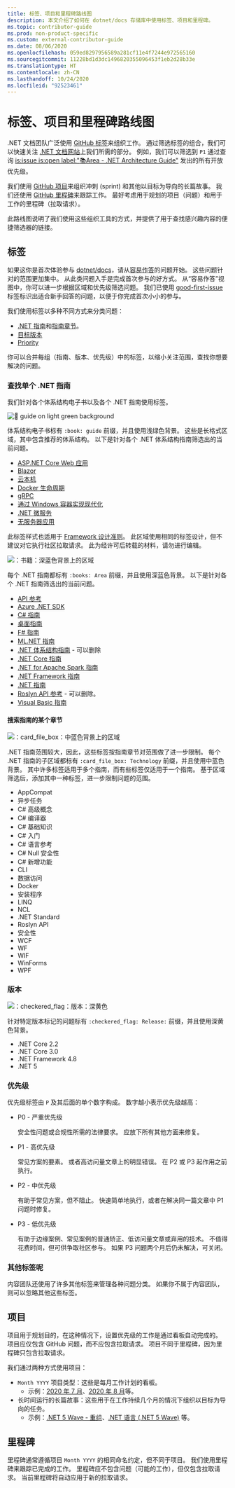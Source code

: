 ```yaml
---
title: 标签、项目和里程碑路线图
description: 本文介绍了如何在 dotnet/docs 存储库中使用标签、项目和里程碑。
ms.topic: contributor-guide
ms.prod: non-product-specific
ms.custom: external-contributor-guide
ms.date: 08/06/2020
ms.openlocfilehash: 059ed8297956589a281cf11e4f7244e972565160
ms.sourcegitcommit: 11228bd1d3dc1496820355096453f1eb2d28b33e
ms.translationtype: HT
ms.contentlocale: zh-CN
ms.lasthandoff: 10/24/2020
ms.locfileid: "92523461"
---
```

# <a name="labels-projects-and-milestones-roadmap"></a>标签、项目和里程碑路线图

.NET 文档团队广泛使用 [ GitHub 标签](https://github.com/dotnet/docs/labels)来组织工作。 通过筛选标签的组合，我们可以快速关注 [.NET 文档网站](https://docs.microsoft.com/dotnet)上我们所需的部分。 例如，我们可以筛选到 `P1` 通过查询 [is:issue is:open label:":books:Area - .NET Architecture Guide"](https://github.com/dotnet/docs/issues?q=is%3Aissue+is%3Aopen+label%3A%22%3Abooks%3A+Area+-+.NET+Architecture+Guide%22) 发出的所有开放优先级。

我们使用 [GitHub 项目](https://github.com/dotnet/docs/projects)来组织冲刺 (sprint) 和其他以目标为导向的长篇故事。 我们还使用 [GitHub 里程碑](https://github.com/dotnet/docs/milestones)来跟踪工作。 最好考虑用于规划的项目（问题）和用于工作的里程碑（拉取请求）。

此路线图说明了我们使用这些组织工具的方式，并提供了用于查找感兴趣内容的便捷筛选器的链接。

## <a name="labels"></a>标签

如果这你是首次体验参与 [dotnet/docs](https://github.com/dotnet/docs)，请从[容易作答](https://github.com/dotnet/docs/labels/up-for-grabs)的问题开始。 这些问题针对的范围更加集中。 从此类问题入手是完成首次参与的好方式。 从“容易作答”视图中，你可以进一步根据区域和优先级筛选问题。 我们已使用 [good-first-issue](https://github.com/dotnet/docs/labels/good-first-issue) 标签标识出适合新手回答的问题，以便于你完成首次小小的参与。

我们使用标签以多种不同方式来分类问题：

- [.NET 指南](#find-a-single-net-guide)和[指南章节](#search-one-section-of-a-guide)。
- [目标版本](#releases)
- [Priority](#priority)

你可以合并每组（指南、版本、优先级）中的标签，以缩小关注范围，查找你想要解决的问题。

### <a name="find-a-single-net-guide"></a>查找单个 .NET 指南

我们针对各个体系结构电子书以及各个 .NET 指南使用标签。

![:book: guide on light green background](./media/labels-projects/guide.png "体系结构指南标签的前缀")

体系结构电子书标有 `:book: guide` 前缀，并且使用浅绿色背景。 这些是长格式区域，其中包含推荐的体系结构。 以下是针对各个 .NET 体系结构指南筛选出的当前问题。

- [ASP.NET Core Web 应用](https://github.com/dotnet/docs/labels/%3Abook%3A%20guide%20-%20ASP.NET%20Core%20web%20apps)
- [Blazor](https://github.com/dotnet/docs/labels/%3Abook%3A%20guide%20-%20Blazor)
- [云本机](https://github.com/dotnet/docs/labels/%3Abook%3A%20guide%20-%20Cloud%20Native)
- [Docker 生命周期](https://github.com/dotnet/docs/labels/%3Abook%3A%20guide%20-%20Docker%20lifecycle)
- [gRPC](https://github.com/dotnet/docs/labels/%3Abook%3A%20guide%20-%20gRPC)
- [通过 Windows 容器实现现代化](https://github.com/dotnet/docs/labels/%3Abook%3A%20guide%20-%20Modernizing%20w%2F%20Windows%20containers)
- [.NET 微服务](https://github.com/dotnet/docs/labels/%3Abook%3A%20guide%20-%20.NET%20Microservices)
- [无服务器应用](https://github.com/dotnet/docs/labels/%3Abook%3A%20guide%20-%20Serverless%20apps)

此标签样式也适用于 [Framework 设计准则](https://github.com/dotnet/docs/labels/%3Abook%3A%20guide%20-%20Framework%20Design%20Guidelines)。 此区域使用相同的标签设计，但不建议对它执行社区拉取请求。 此为经许可后转载的材料，请勿进行编辑。

![：书籍：深蓝色背景上的区域](./media/labels-projects/area.png ".NET 指南区域标签的前缀")

每个 .NET 指南都标有 `:books: Area` 前缀，并且使用深蓝色背景。 以下是针对各个 .NET 指南筛选出的当前问题。

- [API 参考](https://github.com/dotnet/docs/labels/%3Abooks%3A%20Area%20-%20API%20Reference)
- [Azure .NET SDK](https://github.com/dotnet/docs/labels/%3Abooks%3A%20Area%20-%20Azure%20.NET%20SDk)
- [C# 指南](https://github.com/dotnet/docs/labels/%3Abooks%3A%20Area%20-%20C%23%20Guide)
- [桌面指南](https://github.com/dotnet/docs/labels/%3Abooks%3A%20Area%20-%20Desktop%20Guide)
- [F# 指南](https://github.com/dotnet/docs/labels/%3Abooks%3A%20Area%20-%20F%23%20Guide)
- [ML.NET 指南](https://github.com/dotnet/docs/labels/%3Abooks%3A%20Area%20-%20ML.NET%20Guide)
- [.NET 体系结构指南](https://github.com/dotnet/docs/labels/%3Abooks%3A%20Area%20-%20.NET%20Architecture%20Guide) - 可以删除
- [.NET Core 指南](https://github.com/dotnet/docs/labels/%3Abooks%3A%20Area%20-%20.NET%20Core%20Guide)
- [.NET for Apache Spark 指南](https://github.com/dotnet/docs/labels/%3Abooks%3A%20Area%20-%20.NET%20for%20Apache%20Spark%20Guide)
- [.NET Framework 指南](https://github.com/dotnet/docs/labels/%3Abooks%3A%20Area%20-%20.NET%20Framework%20Guide)
- [.NET 指南](https://github.com/dotnet/docs/labels/%3Abooks%3A%20Area%20-%20.NET%20Guide)
- [Roslyn API 参考](https://github.com/dotnet/docs/labels/%3Abooks%3A%20Area%20-%20Roslyn%20API%20Reference) - 可以删除。
- [Visual Basic 指南](https://github.com/dotnet/docs/labels/%3Abooks%3A%20Area%20-%20Visual%20Basic%20Guide)

#### <a name="search-one-section-of-a-guide"></a>搜索指南的某个章节

![：card_file_box：中蓝色背景上的区域](./media/labels-projects/technology.png ".NET 指南子区域标签的前缀")

.NET 指南范围较大，因此，这些标签按指南章节对范围做了进一步限制。 每个 .NET 指南的子区域都标有 `:card_file_box: Technology` 前缀，并且使用中蓝色背景。 其中许多标签适用于多个指南，而有些标签仅适用于一个指南。 基于区域筛选后，添加其中一种标签，进一步限制问题的范围。

- AppCompat
- 异步任务
- C# 高级概念
- C# 编译器
- C# 基础知识
- C# 入门
- C# 语言参考
- C# Null 安全性
- C# 新增功能
- CLI
- 数据访问
- Docker
- 安装程序
- LINQ
- NCL
- .NET Standard
- Roslyn API
- 安全性
- WCF
- WF
- WIF
- WinForms
- WPF

### <a name="releases"></a>版本

![：checkered_flag：版本：深黄色](./media/labels-projects/release.png "版本标签的前缀")

针对特定版本标记的问题标有 `:checkered_flag: Release:` 前缀，并且使用深黄色背景。

- .NET Core 2.2
- .NET Core 3.0
- .NET Framework 4.8
- .NET 5

### <a name="priority"></a>优先级

优先级标签由 `P` 及其后面的单个数字构成。 数字越小表示优先级越高：

- P0 - 严重优先级

  安全性问题或合规性所需的法律要求。 应放下所有其他方面来修复。
  
- P1 - 高优先级

  常见方案的要素。 或者高访问量文章上的明显错误。 在 P2 或 P3 起作用之前执行。
  
- P2 - 中优先级

  有助于常见方案，但不阻止。  快速简单地执行，或者在解决同一篇文章中 P1 问题时修复。
  
- P3 - 低优先级

  有助于边缘案例、常见案例的普通矫正、低访问量文章或弃用的技术。 不值得花费时间，但可供争取社区参与。 如果 P3 问题两个月后仍未解决，可关闭。

### <a name="what-about-the-other-labels"></a>其他标签呢

内容团队还使用了许多其他标签来管理各种问题分类。 如果你不属于内容团队，则可以忽略其他这些标签。

## <a name="projects"></a>项目

项目用于规划目的，在这种情况下，设置优先级的工作是通过看板自动完成的。 项目应仅包含 GitHub 问题，而不应包含拉取请求。 项目不同于里程碑，因为里程碑只包含拉取请求。

我们通过两种方式使用项目：

- `Month YYYY` 项目类型：这些是每月工作计划的看板。
  - 示例：[2020 年 7 月](https://github.com/dotnet/docs/projects/103)、[2020 年 8 月](https://github.com/dotnet/docs/projects/117)等。
- 长时间运行的长篇故事：这些用于在工作持续几个月的情况下组织以目标为导向的任务。
  - 示例：[.NET 5 Wave - 重组](https://github.com/dotnet/docs/projects/105)、[.NET 语言 (.NET 5 Wave)](https://github.com/dotnet/docs/projects/106) 等。

## <a name="milestones"></a>里程碑

里程碑通常遵循项目 `Month YYYY` 的相同命名约定，但不同于项目。 我们使用里程碑来跟踪已完成的工作。 里程碑应不包含问题（可能的工作），但仅包含拉取请求。 当前里程碑将自动应用于新的拉取请求。
